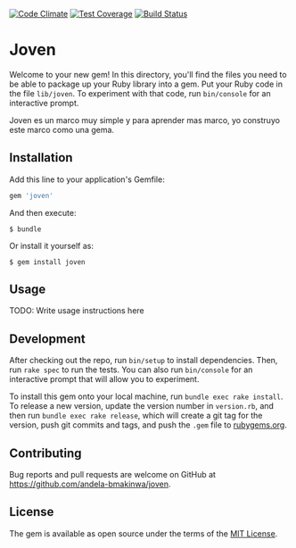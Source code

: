 [![Code Climate](https://codeclimate.com/github/andela-bmakinwa/joven/badges/gpa.svg)](https://codeclimate.com/github/andela-bmakinwa/joven) [![Test Coverage](https://codeclimate.com/github/andela-bmakinwa/joven/badges/coverage.svg)](https://codeclimate.com/github/andela-bmakinwa/joven/coverage) [![Build Status](https://travis-ci.org/andela-bmakinwa/joven.svg?branch=master)](https://travis-ci.org/andela-bmakinwa/joven)
# Joven

Welcome to your new gem! In this directory, you'll find the files you need to be able to package up your Ruby library into a gem. Put your Ruby code in the file `lib/joven`. To experiment with that code, run `bin/console` for an interactive prompt.

Joven es un marco muy simple y para aprender mas marco, yo construyo este marco como una gema.

## Installation

Add this line to your application's Gemfile:

```ruby
gem 'joven'
```

And then execute:

    $ bundle

Or install it yourself as:

    $ gem install joven

## Usage

TODO: Write usage instructions here

## Development

After checking out the repo, run `bin/setup` to install dependencies. Then, run `rake spec` to run the tests. You can also run `bin/console` for an interactive prompt that will allow you to experiment.

To install this gem onto your local machine, run `bundle exec rake install`. To release a new version, update the version number in `version.rb`, and then run `bundle exec rake release`, which will create a git tag for the version, push git commits and tags, and push the `.gem` file to [rubygems.org](https://rubygems.org).

## Contributing

Bug reports and pull requests are welcome on GitHub at https://github.com/andela-bmakinwa/joven.


## License

The gem is available as open source under the terms of the [MIT License](http://opensource.org/licenses/MIT).

